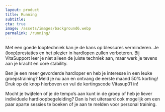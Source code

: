 ```yaml
---
layout: product
title: Running
subtitle:
cta: true
image: /assets/images/background6.webp
permalink: /running/
---
```


Met een goede looptechniek kan je de kans op blessures verminderen. Je (loop)prestaties en het plezier in hardlopen zullen verbeteren. Bij VitaSupport leer je niet alleen de juiste techniek aan, maar werk je tevens aan je kracht en core stability.

Ben je een meer gevorderde hardloper en heb je interesse in een leuke groepstraining? Meld je nu aan en ontvang de eerste maand 50% korting! Druk op de knop hierboven en vul de kortingscode Vitasup01 in!

Mocht je twijfelen of je de tempo’s aan kunt in de groep of heb je liever individuele hardloopbegeleiding? Dan is het uiteraard ook mogelijk om een paar aparte sessies te boeken of je aan te melden voor personal training.

